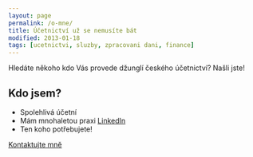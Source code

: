```yaml
---
layout: page
permalink: /o-mne/
title: Účetnictví už se nemusíte bát
modified: 2013-01-18
tags: [ucetnictvi, sluzby, zpracovani dani, finance]
---
```


Hledáte někoho kdo Vás provede džunglí českého účetnictví?
Našli jste! 

## Kdo jsem? 

 * Spolehlivá účetní
 * Mám mnohaletou praxi [LinkedIn](http://www.linkedin.com/pub/eva-bartasov%C3%A1/64/9ba/563) 
 * Ten koho potřebujete!

<a markdown="0" href="{{ site.url }}/kontakt" class="btn">Kontaktujte mně</a>